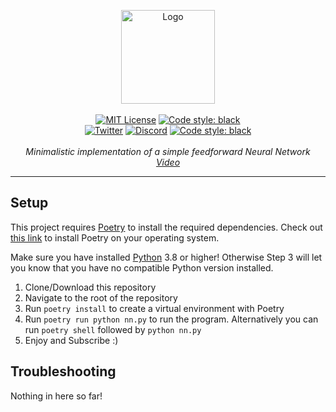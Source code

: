 <p align="center">
    <a href="https://www.youtube.com/BotAcademyYT"><img src="https://botacademy.s3.eu-central-1.amazonaws.com/9999_channel_design/logo/900x900.png" alt="Logo" width="150"/></a>
    <br />
    <br />
    <a href="http://choosealicense.com/licenses/mit/"><img src="https://img.shields.io/badge/license-MIT-3C93B4.svg?style=flat" alt="MIT License"></a>
    <a href="https://github.com/psf/black"><img src="https://img.shields.io/badge/code%20style-black-000000.svg" alt="Code style: black"></a>
    <br />
    <a href="https://twitter.com/bot_academy/"><img src="https://img.shields.io/twitter/follow/bot_academy?label=Follow" alt="Twitter"></a>
    <a href="https://discord.gg/mMRrZQW"><img src="https://img.shields.io/discord/721253473194344518.svg?label=discord&color=3C93B4&logo=discord" alt="Discord"></a>
    <a href="https://www.patreon.com/botacademy"><img src="https://img.shields.io/badge/patreon-gray?logo=Patreon" alt="Code style: black"></a>
    <br />
    <br />
    <i>Minimalistic implementation of a simple feedforward Neural Network</i>
    <br />
    <a href="https://www.youtube.com/watch?v=9RN2Wr8xvro"><i>Video</i></a>
</p>
<hr />

## Setup
This project requires [Poetry](https://python-poetry.org/) to install the required dependencies.
Check out [this link](https://python-poetry.org/docs/) to install Poetry on your operating system.

Make sure you have installed [Python](https://www.python.org/downloads/) 3.8 or higher! Otherwise Step 3 will let you know that you have no compatible Python version installed.

1. Clone/Download this repository
2. Navigate to the root of the repository
3. Run ```poetry install``` to create a virtual environment with Poetry
4. Run ```poetry run python nn.py``` to run the program. Alternatively you can run ```poetry shell``` followed by ```python nn.py```
5. Enjoy and Subscribe :)

## Troubleshooting
Nothing in here so far!
